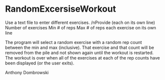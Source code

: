 # RandomExcersiseWorkout
Use a text file to enter different exercises. 
/nProvide 
(each on its own line)
Number of exercises
Min # of reps
Max # of reps
each exercise on its own line

The program will select a random exercise with a random rep count between the min and max (inclusive). That exercise and that count will be removed from the pile and not shown again until the workout is restarted. The workout is over when all of the exercises at each of the rep counts have been displayed (or the user exits).


Anthony Dombrowski
